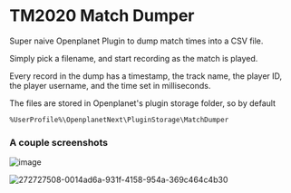 # TM2020 Match Dumper

Super naive Openplanet Plugin to dump match times into a CSV file.

Simply pick a filename, and start recording as the match is played.

Every record in the dump has a timestamp, the track name, the player ID, the player username, and the time set in milliseconds.

The files are stored in Openplanet's plugin storage folder, so by default 

```
%UserProfile%\OpenplanetNext\PluginStorage\MatchDumper
```

### A couple screenshots

![image](https://github.com/piax93/TM2020MatchDumper/assets/9299307/7d203448-a6e9-4ed7-a7c7-333bf4ce2954)

![272727508-0014ad6a-931f-4158-954a-369c464c4b30](https://github.com/piax93/TM2020MatchDumper/assets/9299307/4d3ae4c0-ae93-464f-b404-51d20af94e5b)
